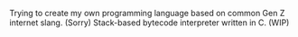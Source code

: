 Trying to create my own programming language based on common Gen Z internet slang. (Sorry)
Stack-based bytecode interpreter written in C. (WIP)